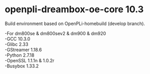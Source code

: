 # openpli-dreambox-oe-core 10.3
Build environment based on OpenPLi-homebuild (develop branch).

-For dm800se & dm800sev2 & dm900 & dm920\
-GCC 10.3.0\
-Glibc 2.33\
-GStreamer 1.18.6\
-Python 2.7.18\
-OpenSSL 1.1.1n & 1.0.2r\
-Busybox 1.33.2
